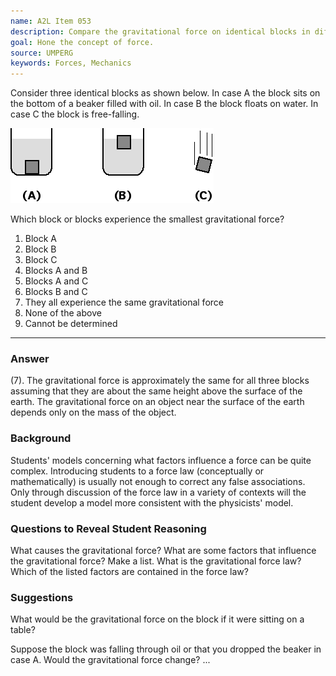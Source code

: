 ```yaml
---
name: A2L Item 053
description: Compare the gravitational force on identical blocks in different situations.
goal: Hone the concept of force.
source: UMPERG
keywords: Forces, Mechanics
---
```


Consider three identical blocks as shown below.  In case A the block
sits on the bottom of a beaker filled with oil.  In case B the block
floats on water.  In case C the block is free-falling.

![Item053_fig1.gif](../images/Item053_fig1.gif)

Which block or blocks experience the smallest gravitational force?

1. Block A 
2. Block B 
3. Block C 
4. Blocks A and B 
5. Blocks A and C 
6. Blocks B and C 
7. They all experience the same gravitational force 
8. None of the above 
9. Cannot be determined


<hr/>

### Answer

(7).  The gravitational force is approximately the same for all three
blocks assuming that they are about the same height above the surface of
the earth.  The gravitational force on an object near the surface of the
earth depends only on the mass of the object.

### Background

Students' models concerning what factors influence a force can be quite
complex.  Introducing students to a force law (conceptually or
mathematically) is usually not enough to correct any false associations.
 Only through discussion of the force law in a variety of contexts will
the student develop a model more consistent with the physicists' model.

### Questions to Reveal Student Reasoning

What causes the gravitational force?  What are some factors that
influence the gravitational force?  Make a list.  What is the
gravitational force law?  Which of the listed factors are contained in
the force law?

### Suggestions

What would be the gravitational force on the block if it were sitting on
a table?

Suppose the block was falling through oil or that you dropped the beaker
in case A.  Would the gravitational force change?
...
